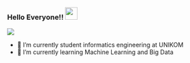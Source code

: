 ### Hello Everyone!!  <img src="https://github.com/wildanmjjhd29/wildanmjjhd29/blob/master/assets/Hi.gif" width="29px">
![](https://komarev.com/ghpvc/?username=wildanmjjhd29&label=Profile%20Visits&color=blue&style=for-the-badge)


  - 🔭 I’m currently student informatics engineering at UNIKOM
  - 🌱 I’m currently learning Machine Learning and Big Data

  
